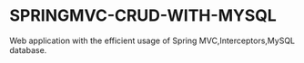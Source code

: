 # SPRINGMVC-CRUD-WITH-MYSQL

Web application with the efficient usage of Spring MVC,Interceptors,MySQL database.
